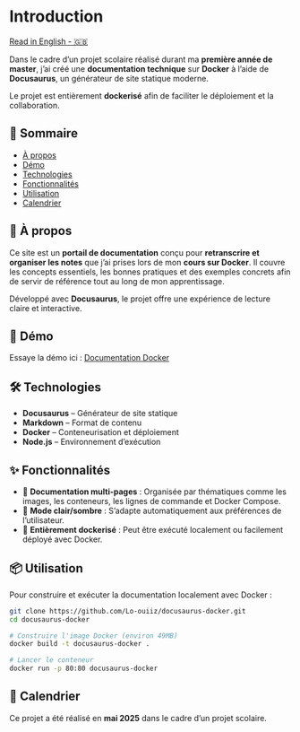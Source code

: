 # Introduction

[Read in English - 🇬🇧](README.md)

Dans le cadre d’un projet scolaire réalisé durant ma **première année de master**, j’ai créé une **documentation technique** sur **Docker** à l’aide de **Docusaurus**, un générateur de site statique moderne.

Le projet est entièrement **dockerisé** afin de faciliter le déploiement et la collaboration.

## 📒 Sommaire

- [À propos](#🔰-à-propos)
- [Démo](#🚀-démo)
- [Technologies](#🛠️-technologies)
- [Fonctionnalités](#✨-fonctionnalités)
- [Utilisation](#📦-utilisation)
- [Calendrier](#📅-calendrier)

## 🔰 À propos

Ce site est un **portail de documentation** conçu pour **retranscrire et organiser les notes** que j’ai prises lors de mon **cours sur Docker**. Il couvre les concepts essentiels, les bonnes pratiques et des exemples concrets afin de servir de référence tout au long de mon apprentissage.

Développé avec **Docusaurus**, le projet offre une expérience de lecture claire et interactive.

## 🚀 Démo

Essaye la démo ici : [Documentation Docker](https://docusaurus-docker.vercel.app/)

## 🛠️ Technologies

- **Docusaurus** – Générateur de site statique
- **Markdown** – Format de contenu
- **Docker** – Conteneurisation et déploiement
- **Node.js** – Environnement d’exécution

## ✨ Fonctionnalités

- 📘 **Documentation multi-pages** : Organisée par thématiques comme les images, les conteneurs, les lignes de commande et Docker Compose.
- 🎨 **Mode clair/sombre** : S’adapte automatiquement aux préférences de l’utilisateur.
- 🐳 **Entièrement dockerisé** : Peut être exécuté localement ou facilement déployé avec Docker.

## 📦 Utilisation

Pour construire et exécuter la documentation localement avec Docker :

```bash
git clone https://github.com/Lo-ouiiz/docusaurus-docker.git
cd docusaurus-docker

# Construire l'image Docker (environ 49MB)
docker build -t docusaurus-docker .

# Lancer le conteneur
docker run -p 80:80 docusaurus-docker
```

## 📅 Calendrier

Ce projet a été réalisé en **mai 2025** dans le cadre d’un projet scolaire.
